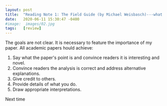 ```yaml
---
layout: post
title:  "Reading Note 1: The Field Guide (by Michael Weisbasch)---what is wrong with my current writing practice"
date:   2020-06-11 15:30:47 -0400
#image:  images/02.jpg
tags:   [review]
---
```


The goals are not clear. It is necessary to feature the importance of my paper. All academic papers hould achieve: 
1. Say what the paper's point is and convince readers it is interesting and novel.
2. Convince readers the analysis is correct and address alternative explanations.
3. Give credit to others.
4. Provide details of what you do.
5. Draw appropriate interpretations.


Next time 
